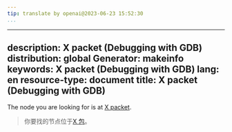 ```yaml
---
tip: translate by openai@2023-06-23 15:52:30
...
```

---
description: X packet (Debugging with GDB)
distribution: global
Generator: makeinfo
keywords: X packet (Debugging with GDB)
lang: en
resource-type: document
title: X packet (Debugging with GDB)
---

The node you are looking for is at [X packet](Packets.html#X-packet).

> 你要找的节点位于[X 包](Packets.html#X-packet)。
